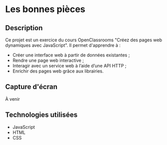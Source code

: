 # Les bonnes pièces

## Description

Ce projet est un exercice du cours OpenClassrooms "Créez des pages web dynamiques avec JavaScript".
Il permet d'apprendre à  : 
- Créer une interface web à partir de données existantes ;
- Rendre une page web interactive ;
- Interagir avec un service web à l’aide d’une API HTTP ;
- Enrichir des pages web grâce aux librairies.

## Capture d'écran

À venir

## Technologies utilisées

- JavaScript
- HTML
- CSS